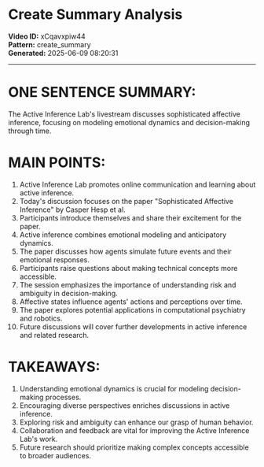 # Create Summary Analysis

**Video ID:** xCqavxpiw44  
**Pattern:** create_summary  
**Generated:** 2025-06-09 08:20:31  

---

# ONE SENTENCE SUMMARY:
The Active Inference Lab's livestream discusses sophisticated affective inference, focusing on modeling emotional dynamics and decision-making through time.

# MAIN POINTS:
1. Active Inference Lab promotes online communication and learning about active inference.
2. Today's discussion focuses on the paper "Sophisticated Affective Inference" by Casper Hesp et al.
3. Participants introduce themselves and share their excitement for the paper.
4. Active inference combines emotional modeling and anticipatory dynamics.
5. The paper discusses how agents simulate future events and their emotional responses.
6. Participants raise questions about making technical concepts more accessible.
7. The session emphasizes the importance of understanding risk and ambiguity in decision-making.
8. Affective states influence agents' actions and perceptions over time.
9. The paper explores potential applications in computational psychiatry and robotics.
10. Future discussions will cover further developments in active inference and related research.

# TAKEAWAYS:
1. Understanding emotional dynamics is crucial for modeling decision-making processes.
2. Encouraging diverse perspectives enriches discussions in active inference.
3. Exploring risk and ambiguity can enhance our grasp of human behavior.
4. Collaboration and feedback are vital for improving the Active Inference Lab's work.
5. Future research should prioritize making complex concepts accessible to broader audiences.